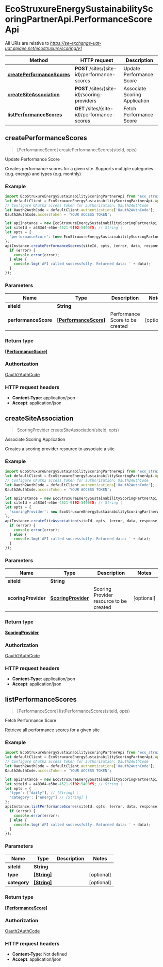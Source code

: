 # EcoStruxureEnergySustainabilityScoringPartnerApi.PerformanceScoreApi

All URIs are relative to *https://se-exchange-uat-uat.apigee.net/ecostruxure/scoring/v1*

Method | HTTP request | Description
------------- | ------------- | -------------
[**createPerformanceScores**](PerformanceScoreApi.md#createPerformanceScores) | **POST** /sites/{site-id}/performance-scores | Update Performance Score
[**createSiteAssociation**](PerformanceScoreApi.md#createSiteAssociation) | **POST** /sites/{site-id}/scoring-providers | Associate Scoring Application
[**listPerformanceScores**](PerformanceScoreApi.md#listPerformanceScores) | **GET** /sites/{site-id}/performance-scores | Fetch Performance Score



## createPerformanceScores

> [PerformanceScore] createPerformanceScores(siteId, opts)

Update Performance Score

Creates performance scores for a given site. Supports multiple categories (e.g. energy) and types (e.g. monthly)

### Example

```javascript
import EcoStruxureEnergySustainabilityScoringPartnerApi from 'eco_struxure_energy__sustainability_scoring_partner_api';
let defaultClient = EcoStruxureEnergySustainabilityScoringPartnerApi.ApiClient.instance;
// Configure OAuth2 access token for authorization: Oauth2AuthCode
let Oauth2AuthCode = defaultClient.authentications['Oauth2AuthCode'];
Oauth2AuthCode.accessToken = 'YOUR ACCESS TOKEN';

let apiInstance = new EcoStruxureEnergySustainabilityScoringPartnerApi.PerformanceScoreApi();
let siteId = a483d4-e5be-4521-9f92-5400f5; // String | 
let opts = {
  'performanceScore': [new EcoStruxureEnergySustainabilityScoringPartnerApi.PerformanceScore()] // [PerformanceScore] | Performance Score to be created
};
apiInstance.createPerformanceScores(siteId, opts, (error, data, response) => {
  if (error) {
    console.error(error);
  } else {
    console.log('API called successfully. Returned data: ' + data);
  }
});
```

### Parameters


Name | Type | Description  | Notes
------------- | ------------- | ------------- | -------------
 **siteId** | **String**|  | 
 **performanceScore** | [**[PerformanceScore]**](PerformanceScore.md)| Performance Score to be created | [optional] 

### Return type

[**[PerformanceScore]**](PerformanceScore.md)

### Authorization

[Oauth2AuthCode](../README.md#Oauth2AuthCode)

### HTTP request headers

- **Content-Type**: application/json
- **Accept**: application/json


## createSiteAssociation

> ScoringProvider createSiteAssociation(siteId, opts)

Associate Scoring Application

Creates a scoring provider resource to associate a site

### Example

```javascript
import EcoStruxureEnergySustainabilityScoringPartnerApi from 'eco_struxure_energy__sustainability_scoring_partner_api';
let defaultClient = EcoStruxureEnergySustainabilityScoringPartnerApi.ApiClient.instance;
// Configure OAuth2 access token for authorization: Oauth2AuthCode
let Oauth2AuthCode = defaultClient.authentications['Oauth2AuthCode'];
Oauth2AuthCode.accessToken = 'YOUR ACCESS TOKEN';

let apiInstance = new EcoStruxureEnergySustainabilityScoringPartnerApi.PerformanceScoreApi();
let siteId = a483d4-e5be-4521-9f92-5400f5; // String | 
let opts = {
  'scoringProvider': new EcoStruxureEnergySustainabilityScoringPartnerApi.ScoringProvider() // ScoringProvider | Scoring Provider resource to be created
};
apiInstance.createSiteAssociation(siteId, opts, (error, data, response) => {
  if (error) {
    console.error(error);
  } else {
    console.log('API called successfully. Returned data: ' + data);
  }
});
```

### Parameters


Name | Type | Description  | Notes
------------- | ------------- | ------------- | -------------
 **siteId** | **String**|  | 
 **scoringProvider** | [**ScoringProvider**](ScoringProvider.md)| Scoring Provider resource to be created | [optional] 

### Return type

[**ScoringProvider**](ScoringProvider.md)

### Authorization

[Oauth2AuthCode](../README.md#Oauth2AuthCode)

### HTTP request headers

- **Content-Type**: application/json
- **Accept**: application/json


## listPerformanceScores

> [PerformanceScore] listPerformanceScores(siteId, opts)

Fetch Performance Score

Retrieve all performance scores for a given site

### Example

```javascript
import EcoStruxureEnergySustainabilityScoringPartnerApi from 'eco_struxure_energy__sustainability_scoring_partner_api';
let defaultClient = EcoStruxureEnergySustainabilityScoringPartnerApi.ApiClient.instance;
// Configure OAuth2 access token for authorization: Oauth2AuthCode
let Oauth2AuthCode = defaultClient.authentications['Oauth2AuthCode'];
Oauth2AuthCode.accessToken = 'YOUR ACCESS TOKEN';

let apiInstance = new EcoStruxureEnergySustainabilityScoringPartnerApi.PerformanceScoreApi();
let siteId = a483d4-e5be-4521-9f92-5400f5; // String | 
let opts = {
  'type': ["daily"], // [String] | 
  'category': ["energy"] // [String] | 
};
apiInstance.listPerformanceScores(siteId, opts, (error, data, response) => {
  if (error) {
    console.error(error);
  } else {
    console.log('API called successfully. Returned data: ' + data);
  }
});
```

### Parameters


Name | Type | Description  | Notes
------------- | ------------- | ------------- | -------------
 **siteId** | **String**|  | 
 **type** | [**[String]**](String.md)|  | [optional] 
 **category** | [**[String]**](String.md)|  | [optional] 

### Return type

[**[PerformanceScore]**](PerformanceScore.md)

### Authorization

[Oauth2AuthCode](../README.md#Oauth2AuthCode)

### HTTP request headers

- **Content-Type**: Not defined
- **Accept**: application/json

